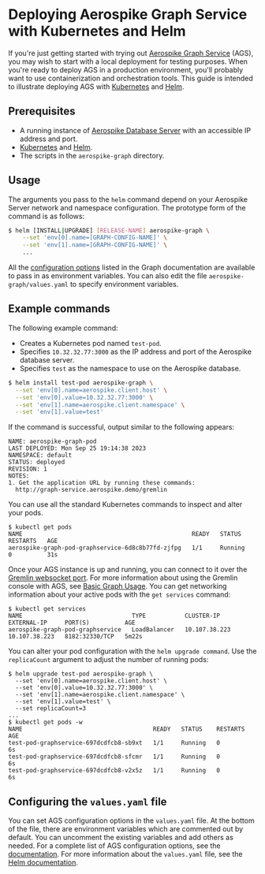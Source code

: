 # Deploying Aerospike Graph Service with Kubernetes and Helm
If you're just getting started with trying out [Aerospike Graph Service](https://aerospike.com/docs/graph)
(AGS), you may wish to start with a local deployment for testing purposes. When you're ready to
deploy AGS in a production environment, you'll probably want to use
containerization and orchestration tools. This guide is intended to illustrate deploying AGS
with [Kubernetes](https://kubernetes.io/) and [Helm](https://helm.sh/).
## Prerequisites
- A running instance of [Aerospike Database Server](https://aerospike.com/docs/database)
  with an accessible IP address and port.
- [Kubernetes](https://kubernetes.io/) and [Helm](https://helm.sh/).
- The scripts in the `aerospike-graph` directory.
## Usage
The arguments you pass to the `helm` command depend on your Aerospike Server
network and namespace configuration. The prototype form of the command is as
follows:
```bash noCopy
$ helm [INSTALL|UPGRADE] [RELEASE-NAME] aerospike-graph \
    --set 'env[0].name=[GRAPH-CONFIG-NAME]' \
    --set 'env[1].name=[GRAPH-CONFIG-NAME]' \
    ...
```
All the [configuration options](https://aerospike.com/docs/graph/configuring/options)
listed in the Graph documentation are available to pass in as environment variables.
You can also edit the file `aerospike-graph/values.yaml` to specify environment
variables.
## Example commands
The following example command:
- Creates a Kubernetes pod named `test-pod`.
- Specifies `10.32.32.77:3000` as the IP address and port of the Aerospike
  database server.
- Specifies `test` as the namespace to use on the Aerospike database.
```bash
$ helm install test-pod aerospike-graph \
  --set 'env[0].name=aerospike.client.host' \
  --set 'env[0].value=10.32.32.77:3000' \
  --set 'env[1].name=aerospike.client.namespace' \
  --set 'env[1].value=test'
```
If the command is successful, output similar to the following appears:
```ascii
NAME: aerospike-graph-pod
LAST DEPLOYED: Mon Sep 25 19:14:38 2023
NAMESPACE: default
STATUS: deployed
REVISION: 1
NOTES:
1. Get the application URL by running these commands:
  http://graph-service.aerospike.demo/gremlin
```
You can use all the standard Kubernetes commands to inspect and alter
your pods.
```ascii
$ kubectl get pods
NAME                                                READY   STATUS    RESTARTS   AGE
aerospike-graph-pod-graphservice-6d8c8b77fd-zjfpg   1/1     Running   0          31s
```
Once your AGS instance is up and running, you can connect to it over
the [Gremlin websocket port](https://tinkerpop.apache.org/docs/3.6.4/reference/#connecting-gremlin-server).
For more information about using the Gremlin console with AGS, see
[Basic Graph Usage](https://aerospike.com/docs/graph/getting-started/basic-usage).
You can get networking information about your active pods with the `get services` command:
```ascii
$ kubectl get services
NAME                               TYPE           CLUSTER-IP      EXTERNAL-IP     PORT(S)          AGE
aerospike-graph-pod-graphservice   LoadBalancer   10.107.38.223   10.107.38.223   8182:32330/TCP   5m22s
```
You can alter your pod configuration with the `helm upgrade command`. Use the `replicaCount`
argument to adjust the number of running pods:
```ascii
$ helm upgrade test-pod aerospike-graph \
  --set 'env[0].name=aerospike.client.host' \
  --set 'env[0].value=10.32.32.77:3000' \
  --set 'env[1].name=aerospike.client.namespace' \
  --set 'env[1].value=test' \
  --set replicaCount=3
...
$ kubectl get pods -w
NAME                                     READY   STATUS    RESTARTS   AGE
test-pod-graphservice-697dcdfcb8-sb9xt   1/1     Running   0          6s
test-pod-graphservice-697dcdfcb8-sfcmr   1/1     Running   0          6s
test-pod-graphservice-697dcdfcb8-v2x5z   1/1     Running   0          6s
```
## Configuring the `values.yaml` file
You can set AGS configuration options in the `values.yaml` file. At the
bottom of the file, there are environment variables which are commented
out by default. You can uncomment the existing variables and add others
as needed. For a complete list of AGS configuration options, see the
[documentation](https://aerospike.com/docs/graph/configuring/options).
For more information about the `values.yaml` file, see the
[Helm documentation](https://helm.sh/docs/chart_template_guide/values_files/).
